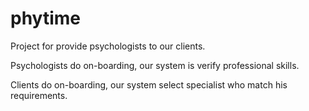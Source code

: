 # phytime

Project for provide psychologists to our clients.

Psychologists do on-boarding, our system is verify professional skills.

Clients do on-boarding, our system select specialist who match his requirements.